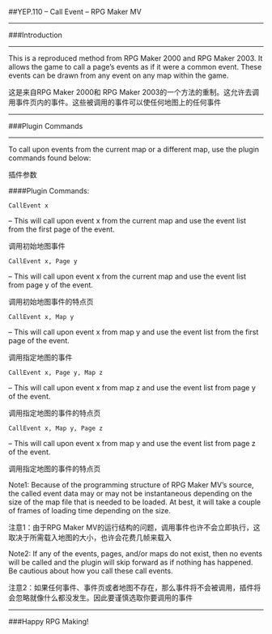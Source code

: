 ##YEP.110 – Call Event – RPG Maker MV
***
###Introduction
***
This is a reproduced method from RPG Maker 2000 and RPG Maker 2003. It allows the game to call a page’s events as if it were a common event. These events can be drawn from any event on any map within the game.

这是来自RPG Maker 2000和 RPG Maker 2003的一个方法的重制。这允许去调用事件页内的事件。这些被调用的事件可以使任何地图上的任何事件
***
###Plugin Commands
***
To call upon events from the current map or a different map, use the plugin commands found below:

插件参数

####Plugin Commands:

	CallEvent x
– This will call upon event x from the current map and use the event list from the first page of the event.

调用初始地图事件

	CallEvent x, Page y
– This will call upon event x from the current map and use the event list from page y of the event.

调用初始地图事件的特点页

	CallEvent x, Map y
– This will call upon event x from map y and use the event list from the first page of the event.

调用指定地图的事件

	CallEvent x, Page y, Map z
– This will call upon event x from map z and use the event list from page y of the event.

调用指定地图的事件的特点页

	CallEvent x, Map y, Page z
– This will call upon event x from map y and use the event list from page z of the event.

调用指定地图的事件的特点页

Note1: Because of the programming structure of RPG Maker MV’s source, the called event data may or may not be instantaneous depending on the size of the map file that is needed to be loaded. At best, it will take a couple of frames of loading time depending on the size.

注意1：由于RPG Maker MV的运行结构的问题，调用事件也许不会立即执行，这取决于所需载入地图的大小，也许会花费几帧来载入

Note2: If any of the events, pages, and/or maps do not exist, then no events will be called and the plugin will skip forward as if nothing has happened. Be cautious about how you call these call events.

注意2：如果任何事件、事件页或者地图不存在，那么事件将不会被调用，插件将会忽略就像什么都没发生。因此要谨慎选取你要调用的事件

***
###Happy RPG Making!

